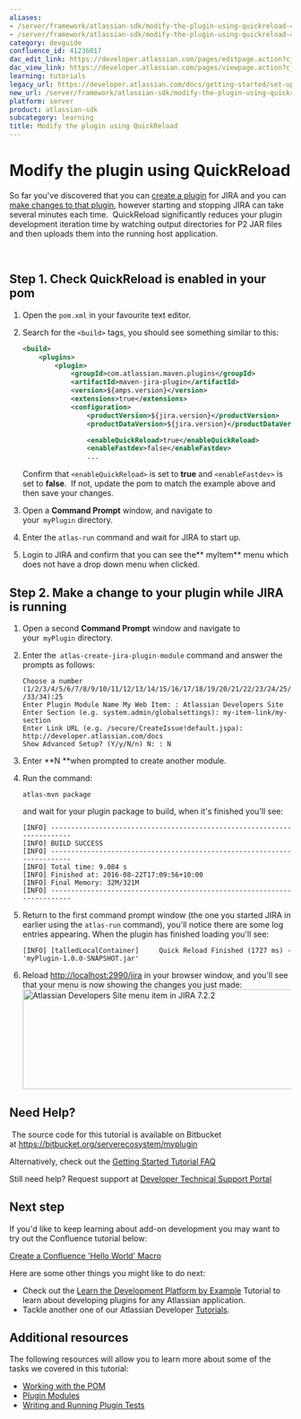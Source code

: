 ```yaml
---
aliases:
- /server/framework/atlassian-sdk/modify-the-plugin-using-quickreload-41236017.html
- /server/framework/atlassian-sdk/modify-the-plugin-using-quickreload-41236017.md
category: devguide
confluence_id: 41236017
dac_edit_link: https://developer.atlassian.com/pages/editpage.action?cjm=wozere&pageId=41236017
dac_view_link: https://developer.atlassian.com/pages/viewpage.action?cjm=wozere&pageId=41236017
learning: tutorials
legacy_url: https://developer.atlassian.com/docs/getting-started/set-up-the-atlassian-plugin-sdk-and-build-a-project/modify-the-plugin-using-quickreload
new_url: /server/framework/atlassian-sdk/modify-the-plugin-using-quickreload
platform: server
product: atlassian-sdk
subcategory: learning
title: Modify the plugin using QuickReload
---
```

# Modify the plugin using QuickReload

So far you've discovered that you can [create a plugin](https://developer.atlassian.com/docs/getting-started/set-up-the-atlassian-plugin-sdk-and-build-a-project/create-a-helloworld-plugin-project) for JIRA and you can [make changes to that plugin](https://developer.atlassian.com/docs/getting-started/set-up-the-atlassian-plugin-sdk-and-build-a-project/modify-the-plugin), however starting and stopping JIRA can take several minutes each time.  QuickReload significantly reduces your plugin development iteration time by watching output directories for P2 JAR files and then uploads them into the running host application.  

 

## Step 1. Check QuickReload is enabled in your pom

1.  Open the `pom.xml` in your favourite text editor.
2.  Search for the `<build>` tags, you should see something similar to this:

    ``` xml
    <build>
        <plugins>
            <plugin>
                <groupId>com.atlassian.maven.plugins</groupId>
                <artifactId>maven-jira-plugin</artifactId>
                <version>${amps.version}</version>
                <extensions>true</extensions>
                <configuration>
                    <productVersion>${jira.version}</productVersion>
                    <productDataVersion>${jira.version}</productDataVersion>

                    <enableQuickReload>true</enableQuickReload>
                    <enableFastdev>false</enableFastdev>
                    ...
    ```

    Confirm that `<enableQuickReload>` is set to **true** and `<enableFastdev>` is set to **false**.  If not, update the pom to match the example above and then save your changes. 

3.  Open a **Command Prompt** window, and navigate to your` myPlugin` directory.  
4.  Enter the `atlas-run` command and wait for JIRA to start up.
5.  Login to JIRA and confirm that you can see the** myItem** menu which does not have a drop down menu when clicked.

## Step 2. Make a change to your plugin while JIRA is running

1.  Open a second **Command Prompt** window and navigate to your` myPlugin` directory.
2.  Enter the` atlas-create-jira-plugin-module` command and answer the prompts as follows:

    ``` text
    Choose a number (1/2/3/4/5/6/7/8/9/10/11/12/13/14/15/16/17/18/19/20/21/22/23/24/25/26/27/28/29/30/31/32
    /33/34):25
    Enter Plugin Module Name My Web Item: : Atlassian Developers Site
    Enter Section (e.g. system.admin/globalsettings): my-item-link/my-section
    Enter Link URL (e.g. /secure/CreateIssue!default.jspa): http://developer.atlassian.com/docs
    Show Advanced Setup? (Y/y/N/n) N: : N
    ```

3.  Enter **N **when prompted to create another module.
4.  Run the command:

    ``` text
    atlas-mvn package
    ```

    and wait for your plugin package to build, when it's finished you'll see:

    ``` text
    [INFO] ------------------------------------------------------------------------
    [INFO] BUILD SUCCESS
    [INFO] ------------------------------------------------------------------------
    [INFO] Total time: 9.084 s
    [INFO] Finished at: 2016-08-22T17:09:56+10:00
    [INFO] Final Memory: 32M/321M
    [INFO] ------------------------------------------------------------------------
    ```

5.  Return to the first command prompt window (the one you started JIRA in earlier using the `atlas-run` command), you'll notice there are some log entries appearing. When the plugin has finished loading you'll see:

    ``` text
    [INFO] [talledLocalContainer]     Quick Reload Finished (1727 ms) - 'myPlugin-1.0.0-SNAPSHOT.jar'
    ```

6.  Reload <a href="http://localhost:2990/jira" class="uri external-link">http://localhost:2990/jira</a> in your browser window, and you'll see that your menu is now showing the changes you just made:  
    <img src="/server/framework/atlassian-sdk/images/myplugin---atlassian-developer-site-menu-item.png" title="Atlassian Developers Site menu item in JIRA 7.2.2" alt="Atlassian Developers Site menu item in JIRA 7.2.2" width="680" height="178" />

## Need Help?

 The source code for this tutorial is available on Bitbucket at <a href="https://bitbucket.org/serverecosystem/myplugin" class="uri external-link">https://bitbucket.org/serverecosystem/myplugin</a>

Alternatively, check out the [Getting Started Tutorial FAQ](/server/framework/atlassian-sdk/getting-started-tutorial-faq)

Still need help? Request support at <a href="https://ecosystem.atlassian.net/servicedesk/customer/portal/14" class="external-link">Developer Technical Support Portal</a>

## Next step

If you'd like to keep learning about add-on development you may want to try out the Confluence tutorial below:

[Create a Confluence 'Hello World' Macro](/server/framework/atlassian-sdk/create-a-confluence-hello-world-macro)

Here are some other things you might like to do next:

-   Check out the [Learn the Development Platform by Example](/server/framework/atlassian-sdk/learn-the-development-platform-by-example) Tutorial to learn about developing plugins for any Atlassian application.  
-   Tackle another one of our Atlassian Developer [Tutorials](/server/framework/atlassian-sdk/tutorials).

## Additional resources

The following resources will allow you to learn more about some of the tasks we covered in this tutorial:

-   [Working with the POM](/server/framework/atlassian-sdk/working-with-the-pom)
-   [Plugin Modules](/server/framework/atlassian-sdk/plugin-modules)
-   [Writing and Running Plugin Tests](/server/framework/atlassian-sdk/writing-and-running-plugin-tests)













































































































